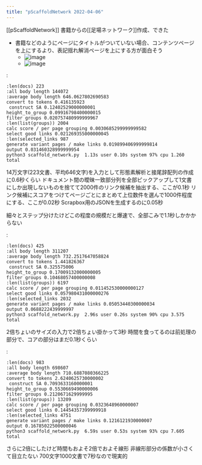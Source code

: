 ```yaml
---
title: "pScaffoldNetwork 2022-04-06"
---
```


[[pScaffoldNetwork]]
書籍からの[[足場ネットワーク]]作成、できた
- 書籍などのようにページにタイトルがついていない場合、コンテンツページを上にするより、表記揺れ解消ページを上にする方が面白そう
    - ![image](https://gyazo.com/3433781e56ea22b09dc6c192aa7c685b/thumb/1000)
    - ![image](https://gyazo.com/716235f54a965d1ef2914dd1c5e98051/thumb/1000)

:

```
:len(docs) 223
:all body length 144072
:average body length 646.0627802690583
convert to tokens 0.416135923
 construct SA 0.12402529000000001
height_to_group 0.09916798400000015
filter groups 0.020757480999999967
:len(list(groups)) 2004
calc score / per page grouping 0.0030685299999999582
select good links 0.021269355000000045
:len(selected_links 987
generate variant pages / make links 0.019899406999999814
output 0.031460328999999954
python3 scaffold_network.py  1.13s user 0.10s system 97% cpu 1.260 total
```


14万文字(223文書、平均646文字)を入力として形態素解析と接尾辞配列の作成に0.6秒くらい
ドキュメント間の曖昧一致部分列を全部ピックアップして1文書にしか出現しないものを捨てて2000件のリンク候補を抽出する、ここが0.1秒
リンク候補にスコアをつけてページごとにまとめて上位数件を選んで1000件程度にする、ここが0.02秒
Scrapbox用のJSONを生成するのに0.05秒

細々とステップ分けたけどこの程度の規模だと爆速で、全部こみで1.1秒しかかからない

:

```
:len(docs) 425
:all body length 311207
:average body length 732.2517647058824
convert to tokens 1.441826367
 construct SA 0.325575006
height_to_group 0.17009132000000005
filter groups 0.10468057400000008
:len(list(groups)) 6197
calc score / per page grouping 0.011452530000000127
select good links 0.057980431000000276
:len(selected_links 2032
generate variant pages / make links 0.05053440300000034
output 0.0688222439999997
python3 scaffold_network.py  2.96s user 0.26s system 90% cpu 3.575 total
```


2倍ちょいのサイズの入力で2倍ちょい掛かって3秒
時間を食ってるのは前処理の部分で、コアの部分はまだ0.1秒くらい

:

```
:len(docs) 983
:all body length 698607
:average body length 710.6887080366225
convert to tokens 2.6240625730000002
 construct SA 0.7093633160000001
height_to_group 0.5530669490000006
filter groups 0.2120671629999995
:len(list(groups)) 13209
calc score / per page grouping 0.0323648960000007
select good links 0.14454357399999918
:len(selected_links 4751
generate variant pages / make links 0.1216121930000007
output 0.16785022500000046
python3 scaffold_network.py  6.59s user 0.53s system 93% cpu 7.605 total
```


さらに2倍にしたけど時間もおよそ2倍でおよそ線形
非線形部分の係数が小さくて目立たない
700文字1000文書で7秒なので現実的